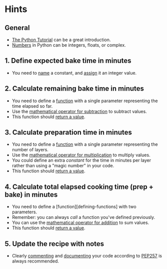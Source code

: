 # Hints

## General

- [The Python Tutorial][the python tutorial] can be a great introduction.
- [Numbers][numbers] in Python can be integers, floats, or complex.

## 1. Define expected bake time in minutes

- You need to [name][naming] a constant, and [assign][assignment] it an integer value.

## 2. Calculate remaining bake time in minutes

- You need to define a [function][defining functions] with a single parameter representing the time elapsed so far.
- Use the [mathematical operator for subtraction][numbers] to subtract values.
- This function should [return a value][return].

## 3. Calculate preparation time in minutes

- You need to define a [function][defining functions] with a single parameter representing the number of layers.
- Use the [mathematical operator for multiplication][numbers] to multiply values.
- You could define an extra _constant_ for the time in minutes per layer rather than using a "magic number" in your code.
- This function should [return a value][return].

## 4. Calculate total elapsed cooking time (prep + bake) in minutes

- You need to define a [function][defining-functions] with two parameters.
- Remember: you can always _call_ a function you've defined previously.
- You can use the [mathematical operator for addition][python as a calculator] to sum values.
- This function should [return a value][return].

## 5. Update the recipe with notes

- Clearly [commenting][comments] and [documenting][docstrings] your code according to [PEP257][pep257] is always recommended.

[the python tutorial]: https://docs.python.org/3/tutorial/introduction.html
[numbers]: https://docs.python.org/3/tutorial/introduction.html#numbers
[naming]: https://realpython.com/python-variables/
[assignment]: https://docs.python.org/3/reference/simple_stmts.html#grammar-token-assignment-stmt
[defining functions]: https://docs.python.org/3/tutorial/controlflow.html#defining-functions
[return]: https://docs.python.org/3/reference/simple_stmts.html#return
[python as a calculator]: https://docs.python.org/3/tutorial/introduction.html#using-python-as-a-calculator
[comments]: https://realpython.com/python-comments-guide/
[docstrings]: https://docs.python.org/3/tutorial/controlflow.html#tut-docstrings
[pep257]: https://www.python.org/dev/peps/pep-0257/
